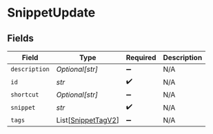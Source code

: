 # SnippetUpdate


## Fields

| Field                                                     | Type                                                      | Required                                                  | Description                                               |
| --------------------------------------------------------- | --------------------------------------------------------- | --------------------------------------------------------- | --------------------------------------------------------- |
| `description`                                             | *Optional[str]*                                           | :heavy_minus_sign:                                        | N/A                                                       |
| `id`                                                      | *str*                                                     | :heavy_check_mark:                                        | N/A                                                       |
| `shortcut`                                                | *Optional[str]*                                           | :heavy_minus_sign:                                        | N/A                                                       |
| `snippet`                                                 | *str*                                                     | :heavy_check_mark:                                        | N/A                                                       |
| `tags`                                                    | List[[SnippetTagV2](../../models/shared/snippettagv2.md)] | :heavy_minus_sign:                                        | N/A                                                       |